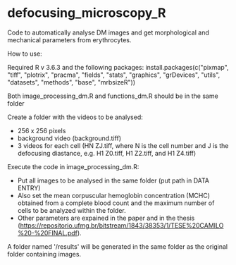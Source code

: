 # defocusing_microscopy_R
Code to automatically analyse DM images and get morphological and mechanical parameters from erythrocytes.

How to use:

Required R v 3.6.3 and the following packages:
install.packages(c("pixmap", "tiff", "plotrix", "pracma", "fields", "stats", "graphics", "grDevices", "utils", "datasets", "methods", "base", "mrbsizeR"))

Both image_processing_dm.R and functions_dm.R should be in the same folder

Create a folder with the videos to be analysed:
- 256 x 256 pixels
- background video (background.tiff)
- 3 videos for each cell (HN ZJ.tiff, where N is the cell number and J is the defocusing diastance, e.g. H1 Z0.tiff, H1 Z2.tiff, and H1 Z4.tiff)

Execute the code in image_processing_dm.R:
- Put all images to be analysed in the same folder (put path in DATA ENTRY)
- Also set the mean corpuscular hemoglobin concentration (MCHC) obtained from a complete blood count and the maximum number of cells to be analyzed within the folder.
- Other parameters are expained in the paper and in the thesis (https://repositorio.ufmg.br/bitstream/1843/38353/1/TESE%20CAMILO%20-%20FINAL.pdf).

A folder named '/results' will be generated in the same folder as the original folder containing images.
